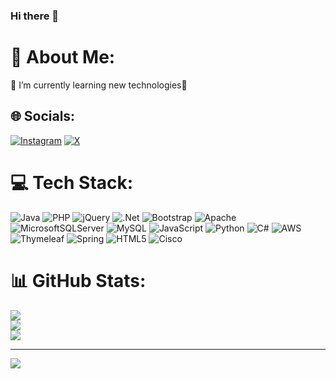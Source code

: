 ### Hi there 👋

# 💫 About Me:
🌱 I’m currently learning new technologies🌱 


## 🌐 Socials:
[![Instagram](https://img.shields.io/badge/Instagram-%23E4405F.svg?logo=Instagram&logoColor=white)](https://instagram.com/leon_isma1504) [![X](https://img.shields.io/badge/X-black.svg?logo=X&logoColor=white)](https://x.com/Isma_1504) 

# 💻 Tech Stack:
![Java](https://img.shields.io/badge/java-%23ED8B00.svg?style=flat&logo=openjdk&logoColor=white) ![PHP](https://img.shields.io/badge/php-%23777BB4.svg?style=flat&logo=php&logoColor=white) ![jQuery](https://img.shields.io/badge/jquery-%230769AD.svg?style=flat&logo=jquery&logoColor=white) ![.Net](https://img.shields.io/badge/.NET-5C2D91?style=flat&logo=.net&logoColor=white) ![Bootstrap](https://img.shields.io/badge/bootstrap-%238511FA.svg?style=flat&logo=bootstrap&logoColor=white) ![Apache](https://img.shields.io/badge/apache-%23D42029.svg?style=flat&logo=apache&logoColor=white) ![MicrosoftSQLServer](https://img.shields.io/badge/Microsoft%20SQL%20Server-CC2927?style=flat&logo=microsoft%20sql%20server&logoColor=white) ![MySQL](https://img.shields.io/badge/mysql-%2300000f.svg?style=flat&logo=mysql&logoColor=white) ![JavaScript](https://img.shields.io/badge/javascript-%23323330.svg?style=flat&logo=javascript&logoColor=%23F7DF1E) ![Python](https://img.shields.io/badge/python-3670A0?style=flat&logo=python&logoColor=ffdd54) ![C#](https://img.shields.io/badge/c%23-%23239120.svg?style=flat&logo=csharp&logoColor=white) ![AWS](https://img.shields.io/badge/AWS-%23FF9900.svg?style=flat&logo=amazon-aws&logoColor=white) ![Thymeleaf](https://img.shields.io/badge/Thymeleaf-%23005C0F.svg?style=flat&logo=Thymeleaf&logoColor=white) ![Spring](https://img.shields.io/badge/spring-%236DB33F.svg?style=flat&logo=spring&logoColor=white) ![HTML5](https://img.shields.io/badge/html5-%23E34F26.svg?style=flat&logo=html5&logoColor=white) ![Cisco](https://img.shields.io/badge/cisco-%23049fd9.svg?style=flat&logo=cisco&logoColor=black)
# 📊 GitHub Stats:
![](https://github-readme-stats.vercel.app/api?username=Isma-L154&theme=dark&hide_border=false&include_all_commits=false&count_private=true)<br/>
![](https://github-readme-streak-stats.herokuapp.com/?user=Isma-L154&theme=dark&hide_border=false)<br/>
![](https://github-readme-stats.vercel.app/api/top-langs/?username=Isma-L154&theme=dark&hide_border=false&include_all_commits=false&count_private=true&layout=compact)

---
[![](https://visitcount.itsvg.in/api?id=Isma-L154&icon=2&color=0)](https://visitcount.itsvg.in)

<!-- Proudly created with GPRM ( https://gprm.itsvg.in ) -->
